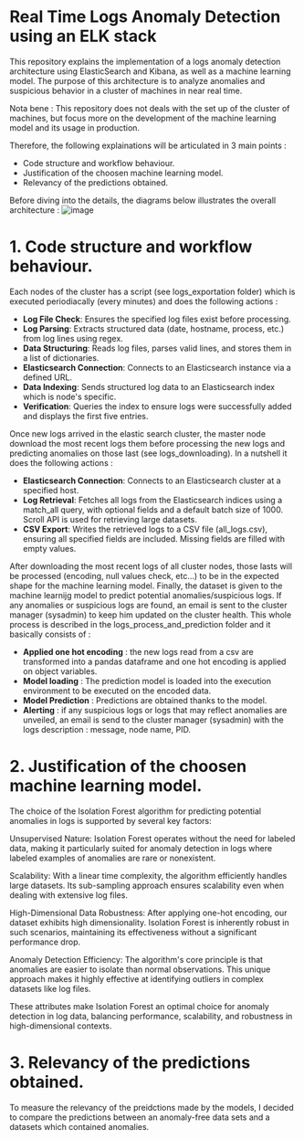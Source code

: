 # Real Time Logs Anomaly Detection using an ELK stack
This repository explains the implementation of a logs anomaly detection architecture using ElasticSearch and Kibana, as well as a machine learning model. The purpose of this architecture is to analyze anomalies and suspicious behavior in a cluster of machines in near real time.

Nota bene : This repository does not deals with the set up of the cluster of machines, but focus more on the development of the machine learning model and its usage in production. 

Therefore, the following explainations will be articulated in 3 main points : 
* Code structure and workflow behaviour.
* Justification of the choosen machine learning model.
* Relevancy of the predictions obtained.

Before diving into the details, the diagrams below illustrates the overall architecture : 
![image](https://github.com/user-attachments/assets/fbd0ca65-0769-463a-a6e7-21f3d6836c4b)


# 1. Code structure and workflow behaviour.

Each nodes of the cluster has a script (see logs_exportation folder) which is executed periodiacally (every minutes) and does the following actions :
* **Log File Check**: Ensures the specified log files exist before processing.
* **Log Parsing**: Extracts structured data (date, hostname, process, etc.) from log lines using regex.
* **Data Structuring**: Reads log files, parses valid lines, and stores them in a list of dictionaries.
* **Elasticsearch Connection**: Connects to an Elasticsearch instance via a defined URL.
* **Data Indexing**: Sends structured log data to an Elasticsearch index which is node's specific.
* **Verification**: Queries the index to ensure logs were successfully added and displays the first five entries.

Once new logs arrived in the elastic search cluster, the master node download the most recent logs them before processing the new logs and predicting anomalies on those last (see logs_downloading). In a nutshell it does the following actions : 
* **Elasticsearch Connection**: Connects to an Elasticsearch cluster at a specified host.
* **Log Retrieval**: Fetches all logs from the Elasticsearch indices using a match_all query, with optional fields and a default batch size of 1000. Scroll API is used for retrieving large datasets.
* **CSV Export**: Writes the retrieved logs to a CSV file (all_logs.csv), ensuring all specified fields are included. Missing fields are filled with empty values.

After downloading the most recent logs of all cluster nodes, those lasts will be processed (encoding, null values check, etc...) to be in the expected shape for the machine learning model. Finally, the dataset is given to the machine learnijg model to predict potential anomalies/suspicious logs. If any anomalies or suspicious logs are found, an email is sent to the cluster manager (sysadmin) to keep him updated on the cluster health. This whole process is described in the logs_process_and_prediction folder and it basically consists of : 
* **Applied one hot encoding** : the new logs read from a csv are transformed into a pandas dataframe and one hot encoding is applied on object variables.
* **Model loading** : The prediction model is loaded into the execution environment to be executed on the encoded data.
* **Model Prediction** : Predictions are obtained thanks to the model.
* **Alerting** : if any suspicious logs or logs that may reflect anomalies are unveiled, an email is send to the cluster manager (sysadmin) with the logs description : message, node name, PID.

# 2. Justification of the choosen machine learning model.

The choice of the Isolation Forest algorithm for predicting potential anomalies in logs is supported by several key factors:

Unsupervised Nature:
Isolation Forest operates without the need for labeled data, making it particularly suited for anomaly detection in logs where labeled examples of anomalies are rare or nonexistent.

Scalability:
With a linear time complexity, the algorithm efficiently handles large datasets. Its sub-sampling approach ensures scalability even when dealing with extensive log files.

High-Dimensional Data Robustness:
After applying one-hot encoding, our dataset exhibits high dimensionality. Isolation Forest is inherently robust in such scenarios, maintaining its effectiveness without a significant performance drop.

Anomaly Detection Efficiency:
The algorithm's core principle is that anomalies are easier to isolate than normal observations. This unique approach makes it highly effective at identifying outliers in complex datasets like log files.

These attributes make Isolation Forest an optimal choice for anomaly detection in log data, balancing performance, scalability, and robustness in high-dimensional contexts.

# 3. Relevancy of the predictions obtained.
To measure the relevancy of the preidctions made by the models, I decided to compare the predictions between an anomaly-free data sets and a datasets which contained anomalies. 
